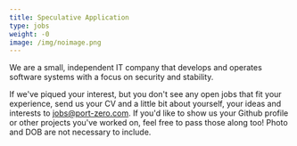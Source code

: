 ```yaml
---
title: Speculative Application
type: jobs
weight: -0
image: /img/noimage.png
---
```

We are a small, independent IT company that develops and operates software systems with a focus on security and stability. 

If we've piqued your interest, but you don't see any open jobs that fit your experience, send us your CV and a little bit about yourself, your ideas and interests to [jobs@port-zero.com](mailto:jobs@port-zero.com). If you'd like to show us your Github profile or other projects you've worked on, feel free to pass those along too! Photo and DOB are not necessary to include. 
